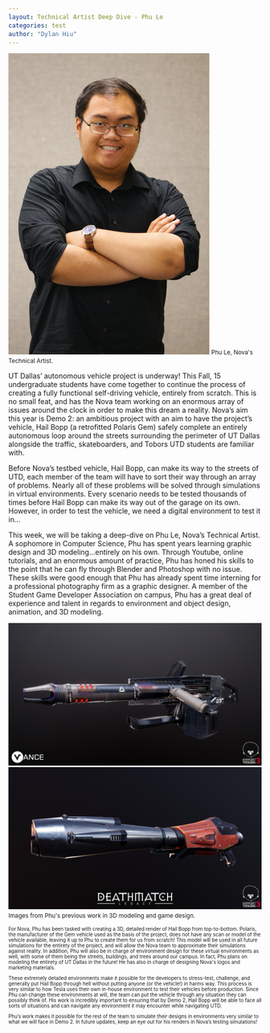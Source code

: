 ```yaml
---
layout: Technical Artist Deep Dive - Phu Le
categories: test
author: "Dylan Hiu"
---
```

[![Headshot of Phu](/assets/res/headshots/phu_le.jpg)](/assets/res/headshots/phu_le.jpg)
<small>Phu Le, Nova's Technical Artist.</small>

UT Dallas’ autonomous vehicle project is underway! This Fall, 15 undergraduate students have come together to continue the process of creating a fully functional self-driving vehicle, entirely from scratch. This is no small feat, and has the Nova team working on an enormous array of issues around the clock in order to make this dream a reality. Nova’s aim this year is Demo 2: an ambitious project with an aim to have the project’s vehicle, Hail Bopp (a retrofitted Polaris Gem) safely complete an entirely autonomous loop around the streets surrounding the perimeter of UT Dallas alongside the traffic, skateboarders, and Tobors UTD students are familiar with. 

Before Nova’s testbed vehicle, Hail Bopp, can make its way to the streets of UTD, each member of the team will have to sort their way through an array of problems. Nearly all of these problems will be solved through simulations in virtual environments. Every scenario needs to be tested thousands of times before Hail Bopp can make its way out of the garage on its own. However, in order to test the vehicle, we need a digital environment to test it in…

This week, we will be taking a deep-dive on Phu Le, Nova’s Technical Artist. A sophomore in Computer Science, Phu has spent years learning graphic design and 3D modeling…entirely on his own. Through Youtube, online tutorials, and an enormous amount of practice, Phu has honed his skills to the point that he can fly through Blender and Photoshop with no issue. These skills were good enough that Phu has already spent time interning for a professional photography firm as a graphic designer. A member of the Student Game Developer Association on campus, Phu has a great deal of experience and talent in regards to environment and object design, animation, and 3D modeling.

[![Image from Phu's online portfolio](/assets/res/2021-11-04-Phu_Le_Portfolio1.png)](/assets/res/2021-11-04-Phu_Le_Portfolio1.png)
[![Second from Phu's online portfolio](/assets/res/2021-11-04-Phu_Le-Portfolio2.png)](/assets/res/2021-11-04-Phu_Le-Portfolio2.png)
<small>Images from Phu's previous work in 3D modeling and game design.<small>

For Nova, Phu has been tasked with creating a 3D, detailed render of Hail Bopp from top-to-bottom. Polaris, the manufacturer of the Gem vehicle used as the basis of the project, does not have any scan or model of the vehicle available, leaving it up to Phu to create them for us from scratch! This model will be used in all future simulations for the entirety of the project, and will allow the Nova team to approximate their simulations against reality. In addition, Phu will also be in charge of environment design for these virtual environments as well, with some of them being the streets, buildings, and trees around our campus. In fact, Phu plans on modeling the entirety of UT Dallas in the future! He has also in charge of designing Nova's logos and marketing materials.
  
These extremely detailed environments make it possible for the developers to stress-test, challenge, and generally put Hail Bopp through hell without putting anyone (or the vehicle!) in harms way. This process is very similar to how Tesla uses their own in-house environment to test their vehicles before production. Since Phu can change these environments at will, the team can put the vehicle through any situation they can possibly think of. His work is incredibly important to ensuring that by Demo 2, Hail Bopp will be able to face all sorts of situations and can navigate any environment it may encounter while navigating UTD.

Phu’s work makes it possible for the rest of the team to simulate their designs in environments very similar to what we will face in Demo 2. In future updates, keep an eye out for his renders in Nova’s testing simulations! 
